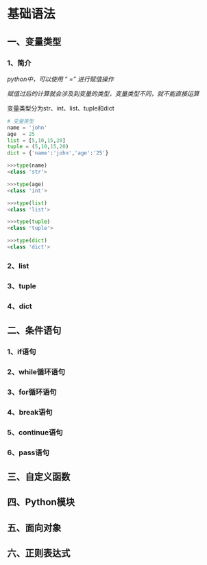 # 基础语法

## 一、变量类型

### 1、简介

*python中，可以使用  “ =” 进行赋值操作*

*赋值过后的计算就会涉及到变量的类型，变量类型不同，就不能直接运算*

变量类型分为str、int、list、tuple和dict

```python
# 变量类型
name = 'john'
age  = 25
list = [5,10,15,20]
tuple = (5,10,15,20)
dict = {'name':'john','age':'25'}

>>>type(name)
<class 'str'>

>>>type(age)
<class 'int'>

>>>type(list)
<class 'list'>

>>>type(tuple)
<class 'tuple'>

>>>type(dict)
<class 'dict'>
```

### 2、list



### 3、tuple



### 4、dict

## 二、条件语句

### 1、if语句

### 2、while循环语句

### 3、for循环语句

### 4、break语句

### 5、continue语句

### 6、pass语句

## 三、自定义函数



## 四、Python模块



## 五、面向对象



## 六、正则表达式

